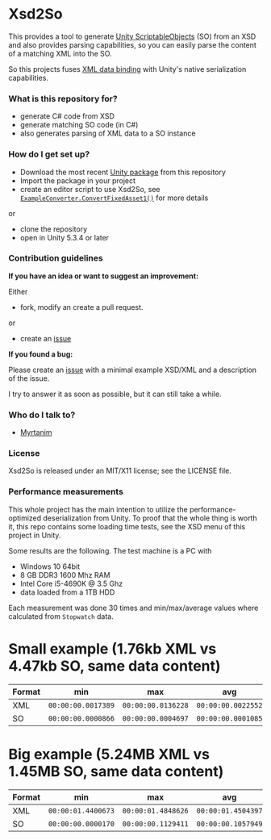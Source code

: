 # Xsd2So #

This provides a tool to generate [Unity ScriptableObjects](http://docs.unity3d.com/Manual/class-ScriptableObject.html) (SO) from an XSD and also provides parsing capabilities, so you can easily parse the content of a matching XML into the SO.

So this projects fuses [XML data binding](https://en.wikipedia.org/wiki/XML_data_binding) with Unity's native serialization capabilities.

### What is this repository for? ###

* generate C# code from XSD
* generate matching SO code (in C#)
* also generates parsing of XML data to a SO instance

### How do I get set up? ###

* Download the most recent [Unity package](https://bitbucket.org/Myrtanim/xsd2so/downloads) from this repository
* Import the package in your project
* create an editor script to use Xsd2So, see [`ExampleConverter.ConvertFixedAsset1()`](https://bitbucket.org/Myrtanim/xsd2so/src/ffd2c0d59dafabec3d26dc55010d2ceec0f91dbf/Assets/Example/Editor/ExampleConverter.cs?at=default&fileviewer=file-view-default) for more details

or

* clone the repository
* open in Unity 5.3.4 or later

### Contribution guidelines ###

**If you have an idea or want to suggest an improvement:**

Either

* fork, modify an create a pull request.

or

* create an [issue](https://bitbucket.org/Myrtanim/xsd2so/issues)

**If you found a bug:**

Please create an [issue](https://bitbucket.org/Myrtanim/xsd2so/issues) with a minimal example XSD/XML and a description of the issue.

I try to answer it as soon as possible, but it can still take a while.

### Who do I talk to? ###

* [Myrtanim](https://bitbucket.org/Myrtanim/)

### License ###

Xsd2So is released under an MIT/X11 license; see the LICENSE file.

### Performance measurements ###
This whole project has the main intention to utilize the performance-optimized deserialization from Unity.
To proof that the whole thing is worth it, this repo contains some loading time tests, see the XSD menu of this project in Unity.

Some results are the following. The test machine is a PC with

* Windows 10 64bit
* 8 GB DDR3 1600 Mhz RAM
* Intel Core i5-4690K @ 3.5 Ghz
* data loaded from a 1TB HDD

Each measurement was done 30 times and min/max/average values where calculated from `Stopwatch` data.

# Small example (1.76kb XML vs 4.47kb SO, same data content) #
| Format |        min         |         max        |        avg         |
| ------ | ------------------ | ------------------ | ------------------ |
| XML    | `00:00:00.0017389` | `00:00:00.0136228` | `00:00:00.0022552` |
| SO     | `00:00:00.0000866` | `00:00:00.0004697` | `00:00:00.0001085` |

# Big example (5.24MB XML vs 1.45MB SO, same data content) #
| Format |        min         |         max        |        avg         |
| ------ | ------------------ | ------------------ | ------------------ |
| XML    | `00:00:01.4400673` | `00:00:01.4848626` | `00:00:01.4504397` |
| SO     | `00:00:00.0000170` | `00:00:00.1129411` | `00:00:00.1057949` |